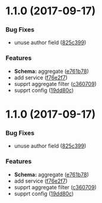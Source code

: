 <a name="1.1.0"></a>
# 1.1.0 (2017-09-17)


### Bug Fixes

* unuse author field ([825c399](https://github.com/foliejs/mongoose-tookit/commit/825c399))


### Features

* **Schema:** aggregate ([e761b78](https://github.com/foliejs/mongoose-tookit/commit/e761b78))
* add service ([f76e2f7](https://github.com/foliejs/mongoose-tookit/commit/f76e2f7))
* supprt aggregate filter ([c360709](https://github.com/foliejs/mongoose-tookit/commit/c360709))
* supprt config ([19dd80c](https://github.com/foliejs/mongoose-tookit/commit/19dd80c))



<a name="1.1.0"></a>
# 1.1.0 (2017-09-17)


### Bug Fixes

* unuse author field ([825c399](https://github.com/foliejs/mongoose-tookit/commit/825c399))


### Features

* **Schema:** aggregate ([e761b78](https://github.com/foliejs/mongoose-tookit/commit/e761b78))
* add service ([f76e2f7](https://github.com/foliejs/mongoose-tookit/commit/f76e2f7))
* supprt aggregate filter ([c360709](https://github.com/foliejs/mongoose-tookit/commit/c360709))
* supprt config ([19dd80c](https://github.com/foliejs/mongoose-tookit/commit/19dd80c))



